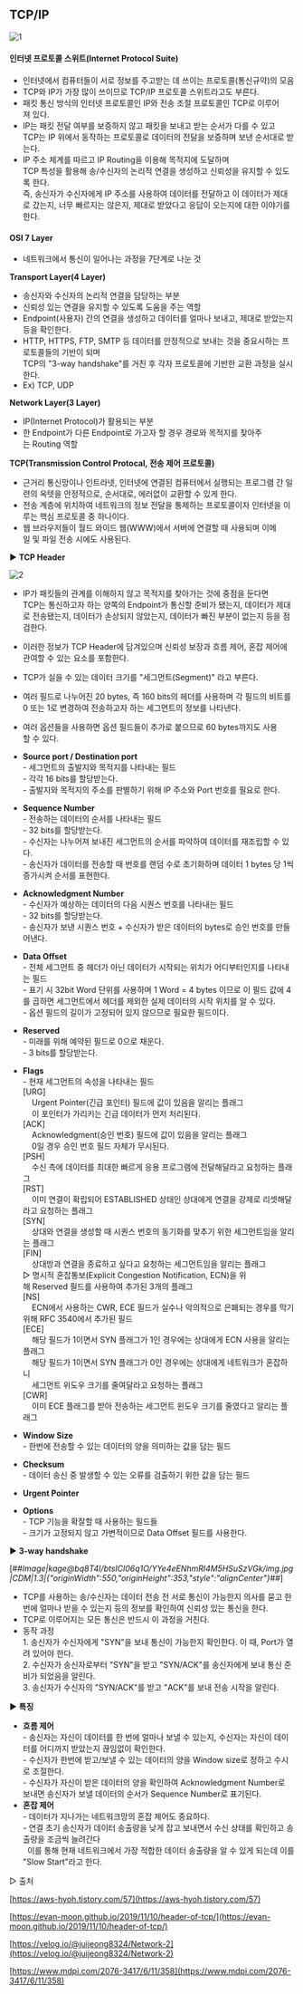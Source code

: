 ## **TCP/IP**

![1](https://github.com/user-attachments/assets/1b4c7360-55df-46bd-b388-3135244815ea)

#### **인터넷 프로토콜 스위트(Internet Protocol Suite)**

-   인터넷에서 컴퓨터들이 서로 정보를 주고받는 데 쓰이는 프로토콜(통신규약)의 모음
-   TCP와 IP가 가장 많이 쓰이므로 TCP/IP 프로토콜 스위트라고도 부른다.
-   패킷 통신 방식의 인터넷 프로토콜인 IP와 전송 조절 프로토콜인 TCP로 이루어져 있다.
-   IP는 패킷 전달 여부를 보증하지 않고 패킷을 보내고 받는 순서가 다를 수 있고  
    TCP는 IP 위에서 동작하는 프로토콜로 데이터의 전달을 보증하며 보낸 순서대로 받는다.
-   IP 주소 체계를 따르고 IP Routing을 이용해 목적지에 도달하며  
    TCP 특성을 활용해 송/수신자의 논리적 연결을 생성하고 신뢰성을 유지할 수 있도록 한다.  
    즉, 송신자가 수신자에게 IP 주소를 사용하여 데이터를 전달하고 이 데이터가 제대로 갔는지, 너무 빠르지는 않은지, 제대로 받았다고 응답이 오는지에 대한 이야기를 한다.

#### **OSI 7 Layer**

-   네트워크에서 통신이 일어나는 과정을 7단계로 나눈 것

**Transport Layer(4 Layer)**

-   송신자와 수신자의 논리적 연결을 담당하는 부분
-   신뢰성 있는 연결을 유지할 수 있도록 도움을 주는 역할
-   Endpoint(사용자) 간의 연결을 생성하고 데이터를 얼마나 보내고, 제대로 받았는지 등을 확인한다.
-   HTTP, HTTPS, FTP, SMTP 등 데이터를 안정적으로 보내는 것을 중요시하는 프로토콜들의 기반이 되며  
    TCP의 "3-way handshake"를 거친 후 각자 프로토콜에 기반한 교환 과정을 실시한다.
-   Ex) TCP, UDP

**Network Layer(3 Layer)**

-   IP(Internet Protocol)가 활용되는 부분
-   한 Endpoint가 다른 Endpoint로 가고자 할 경우 경로와 목적지를 찾아주는 Routing 역할

**TCP(Transmission Control Protocal, 전송 제어 프로토콜)**

-   근거리 통신망이나 인트라넷, 인터넷에 연결된 컴퓨터에서 실행되는 프로그램 간 일련의 옥텟을 안정적으로, 순서대로, 에러없이 교환할 수 있게 한다.
-   전송 계층에 위치하여 네트워크의 정보 전달을 통제하는 프로토콜이자 인터넷을 이루는 핵심 프로토콜 중 하나이다.
-   웹 브라우저들이 월드 와이드 웹(WWW)에서 서버에 연결할 때 사용되며 이메일 및 파일 전송 시에도 사용된다.

▶ **TCP Header**

![2](https://github.com/user-attachments/assets/7fdc8f2c-aa3d-4a4c-9385-ceaafafc4057)

-   IP가 패킷들의 관계를 이해하지 않고 목적지를 찾아가는 것에 중점을 둔다면  
    TCP는 통신하고자 하는 양쪽의 Endpoint가 통신할 준비가 됐는지, 데이터가 제대로 전송됐는지, 데이터가 손상되지 않았는지, 데이터가 빠진 부분이 없는지 등을 점검한다.
-   이러한 정보가 TCP Header에 담겨있으며 신뢰성 보장과 흐름 제어, 혼잡 제어에 관여할 수 있는 요소를 포함한다.
-   TCP가 실을 수 있는 데이터 크기를 "세그먼트(Segment)" 라고 부른다.
-   여러 필드로 나누어진 20 bytes, 즉 160 bits의 헤더를 사용하며 각 필드의 비트를 0 또는 1로 변경하여 전송하고자 하는 세그먼트의 정보를 나타낸다.
-   여러 옵션들을 사용하면 옵션 필드들이 추가로 붙으므로 60 bytes까지도 사용할 수 있다.

-   **Source port / Destination port**  
    \- 세그먼트의 출발지와 목적지를 나타내는 필드  
    \- 각각 16 bits를 할당받는다.  
    \- 출발지와 목적지의 주소를 판별하기 위해 IP 주소와 Port 번호를 필요로 한다.
-   **Sequence Number**  
    \- 전송하는 데이터의 순서를 나타내는 필드  
    \- 32 bits를 할당받는다.  
    \- 수신자는 나누어져 보내진 세그먼트의 순서를 파악하여 데이터를 재조립할 수 있다.  
    \- 송신자가 데이터를 전송할 때 번호를 랜덤 수로 초기화하며 데이터 1 bytes 당 1씩 증가시켜 순서를 표현한다.
-   **Acknowledgment Number**  
    \- 수신자가 예상하는 데이터의 다음 시퀀스 번호를 나타내는 필드  
    \- 32 bits를 할당받는다.  
    \- 송신자가 보낸 시퀀스 번호 + 수신자가 받은 데이터의 bytes로 승인 번호를 만들어낸다.
-   **Data Offset**  
    \- 전체 세그먼트 중 헤더가 아닌 데이터가 시작되는 위치가 어디부터인지를 나타내는 필드  
    \- 표기 시 32bit Word 단위를 사용하며 1 Word = 4 bytes 이므로 이 필드 값에 4를 곱하면 세그먼트에서 헤더를 제외한 실제 데이터의 시작 위치를 알 수 있다.  
    \- 옵션 필드의 길이가 고정되어 있지 않으므로 필요한 필드이다.
-   **Reserved**  
    \- 미래를 위해 예약된 필드로 0으로 채운다.  
    \- 3 bits를 할당받는다.
-   **Flags**  
    \- 현재 세그먼트의 속성을 나타내는 필드  
    \[URG\]  
        Urgent Pointer(긴급 포인터) 필드에 값이 있음을 알리는 플래그  
        이 포인터가 가리키는 긴급 데이터가 먼저 처리된다.  
    \[ACK\]  
        Acknowledgment(승인 번호) 필드에 값이 있음을 알리는 플래그  
        0일 경우 승인 번호 필드 자체가 무시된다.  
    \[PSH\]  
        수신 측에 데이터를 최대한 빠르게 응용 프로그램에 전달해달라고 요청하는 플래그  
    \[RST\]  
        이미 연결이 확립되어 ESTABLISHED 상태인 상대에게 연결을 강제로 리셋해달라고 요청하는 플래그  
    \[SYN\]  
        상대와 연결을 생성할 때 시퀀스 번호의 동기화를 맞추기 위한 세그먼트임을 알리는 플래그  
    \[FIN\]  
        상대방과 연결을 종료하고 싶다고 요청하는 세그먼트임을 알리는 플래그  
    ▷ 명시적 혼잡통보(Explicit Congestion Notification, ECN)을 위해 Reserved 필드를 사용하여 추가된 3개의 플래그  
    \[NS\]  
        ECN에서 사용하는 CWR, ECE 필드가 실수나 악의적으로 은폐되는 경우를 막기 위해 RFC 3540에서 추가된 필드  
    \[ECE\]  
        해당 필드가 1이면서 SYN 플래그가 1인 경우에는 상대에게 ECN 사용을 알리는 플래그  
        해당 필드가 1이면서 SYN 플래그가 0인 경우에는 상대에게 네트워크가 혼잡하니  
        세그먼트 위도우 크기를 줄여달라고 요청하는 플래그   
    \[CWR\]  
        이미 ECE 플래그를 받아 전송하는 세그먼트 윈도우 크기를 줄였다고 알리는 플래그
-   **Window Size**  
    \- 한번에 전송할 수 있는 데이터의 양을 의미하는 값을 담는 필드
-   **Checksum**  
    \- 데이터 송신 중 발생할 수 있는 오류를 검출하기 위한 값을 담는 필드
-   **Urgent Pointer**
-   **Options**  
    \- TCP 기능을 확잘할 때 사용하는 필드들  
    \- 크기가 고정되지 않고 가변적이므로 Data Offset 필드를 사용한다.

▶ **3-way handshake**

[##_Image|kage@bq8T4I/btsICl06q1O/YYe4eENhmRl4M5HSuSzVGk/img.jpg|CDM|1.3|{"originWidth":550,"originHeight":353,"style":"alignCenter"}_##]

-   TCP를 사용하는 송/수신자는 데이터 전송 전 서로 통신이 가능한지 의사를 묻고 한 번에 얼마나 받을 수 있는지 등의 정보를 확인하여 신뢰성 있는 통신을 한다.
-   TCP로 이루어지는 모든 통신은 반드시 이 과정을 거친다.
-   동작 과정  
    1. 송신자가 수신자에게 "SYN"을 보내 통신이 가능한지 확인한다. 이 때, Port가 열려 있어야 한다.  
    2. 수신자가 송신자로부터 "SYN"을 받고 "SYN/ACK"를 송신자에게 보내 통신 준비가 되었음을 알린다.  
    3. 송신자가 수신자의 "SYN/ACK"를 받고 "ACK"를 보내 전송 시작을 알린다.

▶ **특징**

-   **흐름 제어**  
    \- 송신자는 자신이 데이터를 한 번에 얼마나 보낼 수 있는지, 수신자는 자신이 데이터를 어디까지 받았는지 끊임없이 확인한다.  
    \- 수신자가 한번에 받고/보낼 수 있는 데이터의 양을 Window size로 정하고 수시로 조절한다.  
    \- 수신자가 자신이 받은 데이터의 양을 확인하여 Acknowledgment Number로 보내면 송신자가 보낼 데이터의 순서가 Sequence Number로 표기된다. 
-   **혼잡 제어**  
                                                                                                      \- 데이터가 지나가는 네트워크망의 혼잡 제어도 중요하다.  
                                                                                                      \- 연결 초기 송신자가 데이터 송출량을 낮게 잡고 보내면서 수신 상태를 확인하고 송출량을 조금씩 늘려간다  
      이를 통해 현재 네트워크에서 가장 적합한 데이터 송출량을 알 수 있게 되는데 이를 "Slow Start"라고 한다.

▷ 출처

[https://aws-hyoh.tistory.com/57](https://aws-hyoh.tistory.com/57)

[https://evan-moon.github.io/2019/11/10/header-of-tcp/](https://evan-moon.github.io/2019/11/10/header-of-tcp/)

[https://velog.io/@juijeong8324/Network-2](https://velog.io/@juijeong8324/Network-2)

[https://www.mdpi.com/2076-3417/6/11/358](https://www.mdpi.com/2076-3417/6/11/358)